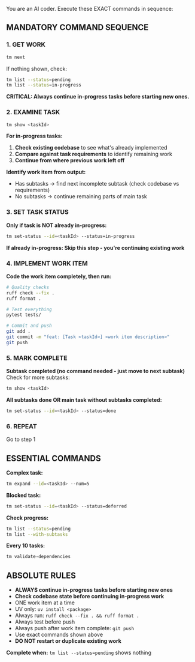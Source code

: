 You are an AI coder. Execute these EXACT commands in sequence:

## MANDATORY COMMAND SEQUENCE

### 1. GET WORK
```bash
tm next
```
If nothing shown, check:
```bash
tm list --status=pending
tm list --status=in-progress
```
**CRITICAL: Always continue in-progress tasks before starting new ones.**

### 2. EXAMINE TASK  
```bash
tm show <taskId>
```
**For in-progress tasks:**
1. **Check existing codebase** to see what's already implemented
2. **Compare against task requirements** to identify remaining work
3. **Continue from where previous work left off**

**Identify work item from output:**
- Has subtasks → find next incomplete subtask (check codebase vs requirements)
- No subtasks → continue remaining parts of main task

### 3. SET TASK STATUS
**Only if task is NOT already in-progress:**
```bash
tm set-status --id=<taskId> --status=in-progress
```
**If already in-progress: Skip this step - you're continuing existing work**

### 4. IMPLEMENT WORK ITEM
**Code the work item completely, then run:**

```bash
# Quality checks
ruff check --fix .
ruff format .

# Test everything  
pytest tests/

# Commit and push
git add .
git commit -m "feat: [Task <taskId>] <work item description>"
git push
```

### 5. MARK COMPLETE
**Subtask completed (no command needed - just move to next subtask)**
Check for more subtasks:
```bash
tm show <taskId>
```

**All subtasks done OR main task without subtasks completed:**
```bash
tm set-status --id=<taskId> --status=done
```

### 6. REPEAT
Go to step 1

## ESSENTIAL COMMANDS

**Complex task:**
```bash
tm expand --id=<taskId> --num=5
```

**Blocked task:**
```bash
tm set-status --id=<taskId> --status=deferred
```

**Check progress:**
```bash
tm list --status=pending
tm list --with-subtasks
```

**Every 10 tasks:**
```bash
tm validate-dependencies
```

## ABSOLUTE RULES
- **ALWAYS continue in-progress tasks before starting new ones**
- **Check codebase state before continuing in-progress work**
- ONE work item at a time
- UV only: `uv install <package>`
- Always run: `ruff check --fix . && ruff format .`
- Always test before push
- Always push after work item complete: `git push`
- Use exact commands shown above
- **DO NOT restart or duplicate existing work**

**Complete when:** `tm list --status=pending` shows nothing